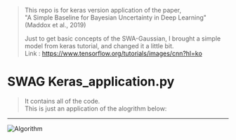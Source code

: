 > This repo is for keras version application of the paper,  
> "A Simple Baseline for Bayesian Uncertainty in Deep Learning" (Maddox et al., 2019)
> 
> Just to get basic concepts of the SWA-Gaussian, I brought a simple model from keras tutorial, and changed it a little bit.  
> Link : https://www.tensorflow.org/tutorials/images/cnn?hl=ko


# SWAG Keras_application.py
> It contains all of the code.  
> This is just an application of the alogrithm below:

***
![Algorithm](https://user-images.githubusercontent.com/35181972/132224229-ec62c1fa-8ac5-4a1a-a94d-de31ba3dfcc5.JPG)

